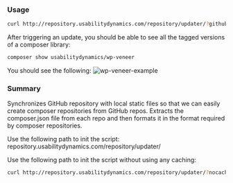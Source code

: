 ### Usage
```bash
curl http://repository.usabilitydynamics.com/repository/updater/?github_access_token=HASH&organizations=ORGANIZATIONS_VIA_COMMA
```

After triggering an update, you should be able to see all the tagged versions of a composer library:
```bash
composer show usabilitydynamics/wp-veneer
```

You should see the following:
![wp-veneer-example](http://content.screencast.com/users/TwinCitiesTech.com/folders/Jing/media/cf9af477-5007-444a-b3db-ed4b8bec897c/00000073.png)


### Summary
Synchronizes GitHub repository with local static files so that we can easily
create composer repositories from GitHub repos. Extracts the composer.json file
from each repo and then formats it in the format required by composer repositories.

Use the following path to init the script:
repository.usabilitydynamics.com/repository/updater/

Use the following path to init the script without using any caching:
```sh
curl http://repository.usabilitydynamics.com/repository/updater/?nocache
```

